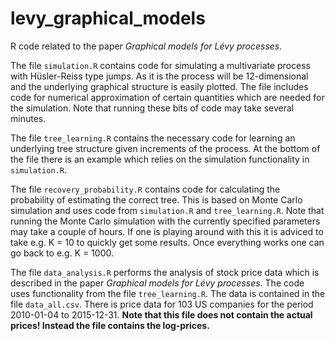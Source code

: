 # levy_graphical_models
R code related to the paper *Graphical models for Lévy processes*.

The file <code>simulation.R</code> contains code for simulating a multivariate process with Hüsler-Reiss type jumps.
As it is the process will be 12-dimensional and the underlying graphical structure is easily plotted.
The file includes code for numerical approximation of certain quantities which are needed for the simulation.
Note that running these bits of code may take several minutes.

The file <code>tree_learning.R</code> contains the necessary code for learning an underlying tree structure given increments of the process.
At the bottom of the file there is an example which relies on the simulation functionality in <code>simulation.R</code>.

The file <code>recovery_probability.R</code> contains code for calculating the probability of estimating the correct tree.
This is based on Monte Carlo simulation and uses code from <code>simulation.R</code> and <code>tree_learning.R</code>.
Note that running the Monte Carlo simulation with the currently specified parameters may take a couple of hours.
If one is playing around with this it is adviced to take e.g. K = 10 to quickly get some results.
Once everything works one can go back to e.g. K = 1000.

The file <code>data_analysis.R</code> performs the analysis of stock price data which is described in the paper *Graphical models for Lévy processes*.
The code uses functionality from the file <code>tree_learning.R</code>.
The data is contained in the file <code>data_all.csv</code>. There is price data for 103 US companies for the period 2010-01-04 to 2015-12-31.
**Note that this file does not contain the actual prices! Instead the file contains the log-prices.**
